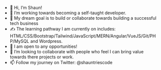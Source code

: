 - 👋 Hi, I’m Shaun!
- 👀 I’m working towards becoming a self-taught developer.
- :muscle: My dream goal is to build or collaborate towards building a successful tech business
- :writing_hand: The learning pathway I am currently on includes: HTML/CSS/Bootstrap/Tailwind/JavaScript/MERN/Angular/VueJS/Git/PHP/MySQL and Wordpress.
- :ghost: I am open to any opportunities!
- 💞️ I’m looking to collaborate with people who feel I can bring value towards there projects or work.
- 📫 Follow my journey on Twitter: @shauntriescode
